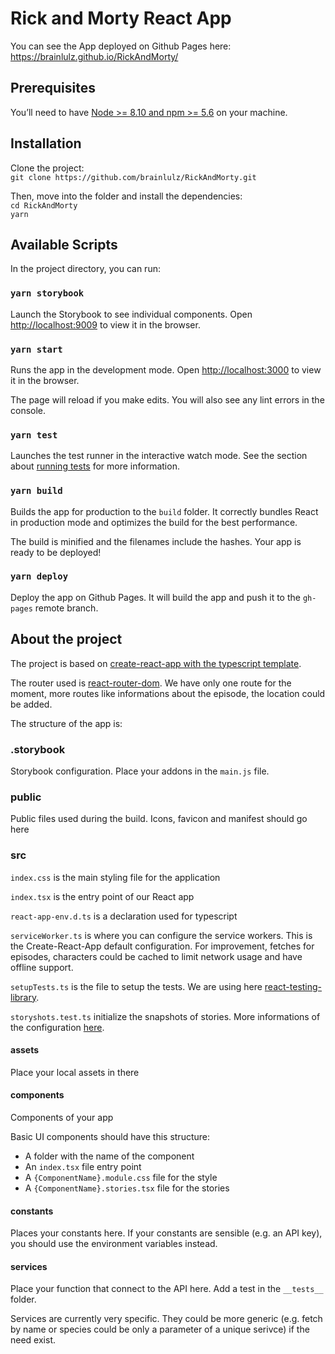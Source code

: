 # Rick and Morty React App

You can see the App deployed on Github Pages here: <https://brainlulz.github.io/RickAndMorty/>

## Prerequisites

You’ll need to have [Node >= 8.10 and npm >= 5.6](https://nodejs.org/en/) on your machine.

## Installation

Clone the project:  
`git clone https://github.com/brainlulz/RickAndMorty.git`

Then, move into the folder and install the dependencies:  
`cd RickAndMorty`  
`yarn`

## Available Scripts

In the project directory, you can run:

### `yarn storybook`

Launch the Storybook to see individual components.
Open [http://localhost:9009](http://localhost:9009) to view it in the browser.

### `yarn start`

Runs the app in the development mode.
Open [http://localhost:3000](http://localhost:3000) to view it in the browser.

The page will reload if you make edits.
You will also see any lint errors in the console.

### `yarn test`

Launches the test runner in the interactive watch mode.
See the section about [running tests](https://facebook.github.io/create-react-app/docs/running-tests) for more information.

### `yarn build`

Builds the app for production to the `build` folder.
It correctly bundles React in production mode and optimizes the build for the best performance.

The build is minified and the filenames include the hashes.
Your app is ready to be deployed!

### `yarn deploy`

Deploy the app on Github Pages.
It will build the app and push it to the `gh-pages` remote branch.

## About the project

The project is based on [create-react-app with the typescript template](https://create-react-app.dev/docs/adding-typescript/).

The router used is [react-router-dom](https://reacttraining.com/react-router/web/guides/quick-start).
We have only one route for the moment, more routes like informations about the episode, the location could be added.

The structure of the app is:

### .storybook

Storybook configuration.
Place your addons in the `main.js` file.

### public

Public files used during the build. Icons, favicon and manifest should go here

### src

`index.css` is the main styling file for the application

`index.tsx` is the entry point of our React app

`react-app-env.d.ts` is a declaration used for typescript

`serviceWorker.ts` is where you can configure the service workers. This is the Create-React-App default configuration. For improvement, fetches for episodes, characters could be cached to limit network usage and have offline support.

`setupTests.ts` is the file to setup the tests. We are using here [react-testing-library](https://github.com/testing-library/react-testing-library).

`storyshots.test.ts` initialize the snapshots of stories. More informations of the configuration [here](https://github.com/storybookjs/storybook/tree/master/addons/storyshots/storyshots-core).

#### assets

Place your local assets in there

#### components

Components of your app

Basic UI components should have this structure:

- A folder with the name of the component
- An `index.tsx` file entry point
- A `{ComponentName}.module.css` file for the style
- A `{ComponentName}.stories.tsx` file for the stories

#### constants

Places your constants here. If your constants are sensible (e.g. an API key), you should use the environment variables instead.

#### services

Place your function that connect to the API here. Add a test in the `__tests__` folder.

Services are currently very specific. They could be more generic (e.g. fetch by name or species could be only a parameter of a unique serivce) if the need exist.
